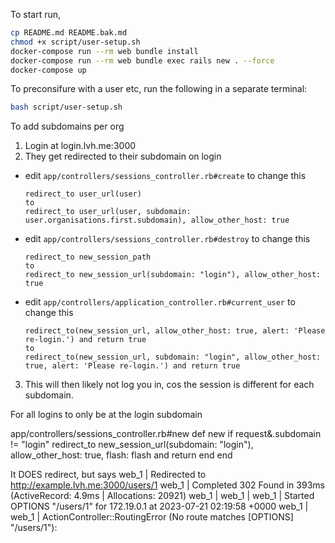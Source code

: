 To start run, 

```bash
cp README.md README.bak.md
chmod +x script/user-setup.sh
docker-compose run --rm web bundle install
docker-compose run --rm web bundle exec rails new . --force
docker-compose up
```


To preconsifure with a user etc, run the following in a separate terminal:

```bash
bash script/user-setup.sh
```

To add subdomains per org

1. Login at login.lvh.me:3000
2. They get redirected to their subdomain on login
  - edit `app/controllers/sessions_controller.rb#create` to change this
    ```
    redirect_to user_url(user)
    to 
    redirect_to user_url(user, subdomain: user.organisations.first.subdomain), allow_other_host: true
    ```

  - edit `app/controllers/sessions_controller.rb#destroy` to change this
    ```
    redirect_to new_session_path
    to 
    redirect_to new_session_url(subdomain: "login"), allow_other_host: true
    ```

  - edit `app/controllers/application_controller.rb#current_user` to change this
    ```
    redirect_to(new_session_url, allow_other_host: true, alert: 'Please re-login.') and return true
    to 
    redirect_to(new_session_url, subdomain: "login", allow_other_host: true, alert: 'Please re-login.') and return true
    ```
  
3. This will then likely not log you in, cos the session is different for each subdomain.

For all logins to only be at the login subdomain

app/controllers/sessions_controller.rb#new
  def new
    if request&.subdomain != "login"
      redirect_to new_session_url(subdomain: "login"), allow_other_host: true, flash: flash and return
    end
  end



It DOES redirect, but says 
web_1    | Redirected to http://example.lvh.me:3000/users/1
web_1    | Completed 302 Found in 393ms (ActiveRecord: 4.9ms | Allocations: 20921)
web_1    | 
web_1    | 
web_1    | Started OPTIONS "/users/1" for 172.19.0.1 at 2023-07-21 02:19:58 +0000
web_1    |   
web_1    | ActionController::RoutingError (No route matches [OPTIONS] "/users/1"):


